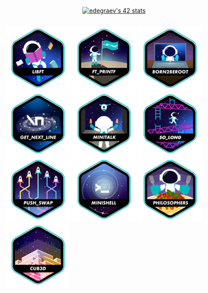 <div align="center" style="display: grid; place-content: center;">

[![edegraev's 42 stats](https://badge.mediaplus.ma/darkblue/edegraev?1337Badge=off&UM6P=off)](https://github.com/oakoudad/badge42)

</div>

[<img src="https://github.com/EnzoDeg42/.github/blob/main/badges/libfte.png"/>](https://github.com/enzodeg42/libft)
[<img src="https://github.com/EnzoDeg42/.github/blob/main/badges/ft_printfe.png"/>](https://github.com/enzodeg42/ft_printf)
[<img src="https://github.com/EnzoDeg42/.github/blob/main/badges/born2beroote.png"/>](https://github.com/enzodeg42/born2beroot)
[<img src="https://github.com/EnzoDeg42/.github/blob/main/badges/get_next_linee.png"/>](https://github.com/enzodeg42/get_next_line)
[<img src="https://github.com/EnzoDeg42/.github/blob/main/badges/minitalke.png"/>](https://github.com/enzodeg42/minitalk)
[<img src="https://github.com/EnzoDeg42/.github/blob/main/badges/so_longe.png"/>](https://github.com/enzodeg42/so_long)
[<img src="https://github.com/EnzoDeg42/.github/blob/main/badges/push_swape.png"/>](https://github.com/enzodeg42/push_swap)
[<img src="https://github.com/EnzoDeg42/.github/blob/main/badges/minishelle.png"/>](https://github.com/enzodeg42/minishell)
[<img src="https://github.com/EnzoDeg42/.github/blob/main/badges/philosopherse.png"/>](https://github.com/enzodeg42/philosophers)
[<img src="https://github.com/EnzoDeg42/.github/blob/main/badges/cub3de.png"/>](https://github.com/enzodeg42/cub3d)
